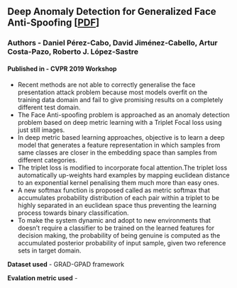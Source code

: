 ## Deep Anomaly Detection for Generalized Face Anti-Spoofing [[PDF](https://arxiv.org/pdf/1904.08241)]

### Authors - Daniel Pérez-Cabo, David Jiménez-Cabello, Artur Costa-Pazo, Roberto J. López-Sastre 

#### Published in - CVPR 2019 Workshop

- Recent methods are not able to correctly generalise the face presentation attack problem because most models overfit on the training data domain and fail to give promising results on a completely different test domain.
- The Face Anti-spoofing problem is approached as an anomaly detection problem based on deep metric learning with a Triplet Focal loss using just still images.
- In deep metric based learning approaches, objective is to learn a deep model that generates a feature representation in which samples from same classes are closer in the embedding space than samples from different categories.
- The triplet loss is modified to incorporate focal attention.The triplet loss automatically up-weights hard examples by mapping euclidean distance to an exponential kernel penalising them much more than easy ones.
- A new softmax function is proposed called as metric softmax that accumulates probability distribution of each pair within a triplet to be highly separated in an euclidean space thus preventing the learning process towards binary classification.
- To make the system dynamic and adopt to new environments that doesn’t require a classifier to be trained on the learned features for decision making, the probability of being genuine is computed as the accumulated posterior probability of input sample, given two reference sets in target domain.

**Dataset used** - GRAD-GPAD framework

**Evalation metric used** - 
